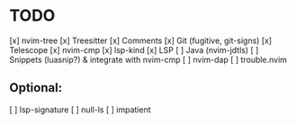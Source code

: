 # TODO

[x] nvim-tree
[x] Treesitter
[x] Comments
[x] Git (fugitive, git-signs)
[x] Telescope
[x] nvim-cmp
[x] lsp-kind
[x] LSP
[ ] Java (nvim-jdtls)
[ ] Snippets (luasnip?) & integrate with nvim-cmp
[ ] nvim-dap
[ ] trouble.nvim

## Optional:
[ ] lsp-signature
[ ] null-ls
[ ] impatient
